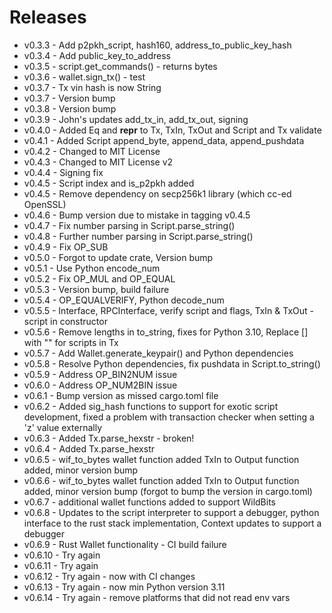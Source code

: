 # Releases
* v0.3.3 - Add p2pkh_script, hash160, address_to_public_key_hash
* v0.3.4 - Add public_key_to_address
* v0.3.5 - script.get_commands() - returns bytes
* v0.3.6 - wallet.sign_tx() - test
* v0.3.7 - Tx vin hash is now String
* v0.3.7 - Version bump
* v0.3.8 - Version bump
* v0.3.9 - John's updates add_tx_in, add_tx_out, signing
* v0.4.0 - Added Eq and __repr__ to Tx, TxIn, TxOut and Script and Tx validate
* v0.4.1 - Added Script append_byte, append_data, append_pushdata
* v0.4.2 - Changed to MIT License
* v0.4.3 - Changed to MIT License v2
* v0.4.4 - Signing fix
* v0.4.5 - Script index and is_p2pkh added
* v0.4.5 - Remove dependency on secp256k1 library (which cc-ed OpenSSL)
* v0.4.6 - Bump version due to mistake in tagging v0.4.5
* v0.4.7 - Fix number parsing in Script.parse_string()
* v0.4.8 - Further number parsing in Script.parse_string()
* v0.4.9 - Fix OP_SUB
* v0.5.0 - Forgot to update crate, Version bump
* v0.5.1 - Use Python encode_num
* v0.5.2 - Fix OP_MUL and OP_EQUAL
* v0.5.3 - Version bump, build failure
* v0.5.4 - OP_EQUALVERIFY, Python decode_num
* v0.5.5 - Interface, RPCInterface, verify script and flags, TxIn & TxOut - script in constructor
* v0.5.6 - Remove lengths in to_string, fixes for Python 3.10, Replace [] with "" for scripts in Tx
* v0.5.7 - Add Wallet.generate_keypair() and Python dependencies
* v0.5.8 - Resolve Python dependencies, fix pushdata in Script.to_string()
* v0.5.9 - Address OP_BIN2NUM issue
* v0.6.0 - Address OP_NUM2BIN issue
* v0.6.1 - Bump version as missed cargo.toml file
* v0.6.2 - Added sig_hash functions to support for exotic script development, fixed a problem with transaction checker when setting a 'z' value externally
* v0.6.3 - Added Tx.parse_hexstr - broken!
* v0.6.4 - Added Tx.parse_hexstr
* v0.6.5 - wif_to_bytes wallet function added TxIn to Output function added, minor version bump
* v0.6.6 - wif_to_bytes wallet function added TxIn to Output function added, minor version bump (forgot to bump the version in cargo.toml)
* v0.6.7 - additional wallet functions added to support WildBits
* v0.6.8 - Updates to the script interpreter to support a debugger, python interface to the rust stack implementation, Context updates to support a debugger
* v0.6.9 - Rust Wallet functionality - CI build failure
* v0.6.10 - Try again
* v0.6.11 - Try again
* v0.6.12 - Try again - now with CI changes
* v0.6.13 - Try again - now min Python version 3.11
* v0.6.14 - Try again - remove platforms that did not read env vars